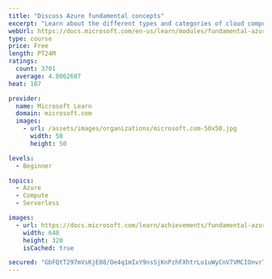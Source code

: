 ```yaml
---
title: "Discuss Azure fundamental concepts"
excerpt: "Learn about the different types and categories of cloud computing."
webUrl: https://docs.microsoft.com/en-us/learn/modules/fundamental-azure-concepts/
type: course
price: Free
length: PT24M
ratings:
  count: 3701
  average: 4.8062687
heat: 107

provider:
  name: Microsoft Learn
  domain: microsoft.com
  images:
    - url: /assets/images/organizations/microsoft.com-50x50.jpg
      width: 50
      height: 50

levels:
  - Beginner

topics:
  - Azure
  - Compute
  - Serverless

images:
  - url: https://docs.microsoft.com/learn/achievements/fundamental-azure-concepts-social.png
    width: 640
    height: 320
    isCached: true

secured: "GbFQtT297mVsKjE08/Oe4q1mIxY9nsSjKnPzhFXhtrLo1uWyCnV7VMCIOnvr7Uwiy/f7YA1lL55IUjxEVA5iqXRWHsYUa8iZIqyb7vTm5lmivj+Y8cg9WSna0LDlzAxIK+c+3VhSRtYRBOUVS133E+Pd3CHAbBAszmXQ3xRkRA/VPK1phi2tpXx/Lh6RjwbpforQwymxStNz6IrQ4G0h+GqAm+IQ7ApT5wfTJf70oSdF2nUGVghPlx/Jtv3GksFy+hjA8L8D8OrQAZi9cVwn0+4WFKO8TKq8/x1KDorC4nyupjpbqVyMlb72nUGGnIiQnivtJ1Qm4oTRP3Fgfr2fWZ7exZDlxqa+GxkkKJvuuEm6YwvjRvzXf+cx+/afxVUoYKwKeFivF9Zr4GqiImsaKYzqNfB7oDtGZDTZj1kxMRw=;BejWOsXn47DTM5laLZj2HQ=="
---
```


